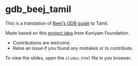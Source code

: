 # gdb_beej_tamil

This is a translation of [Beej's GDB guide]() to Tamil. 

Made based on this [project idea]() from Kaniyam Foundation.

- Contributions are welcome. 
- Raise an issue if you found any mistakes or to contribute.

To view the slides, open the `slides.html` file in you browser.

